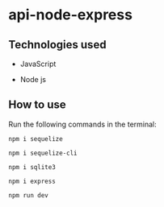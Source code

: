 # api-node-express
## Technologies used
- JavaScript

- Node js
## How to use
Run the following commands in the terminal:

```
npm i sequelize
``` 

```
npm i sequelize-cli
``` 
```
npm i sqlite3
``` 
```
npm i express
``` 
```
npm run dev
``` 
